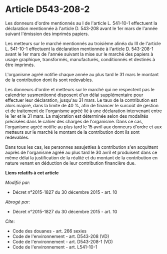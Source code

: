 # Article D543-208-2

Les donneurs d'ordre mentionnés au I de l'article L. 541-10-1 effectuent la déclaration mentionnée à l'article D. 543-208
avant le 1er mars de l'année suivant l'émission des imprimés papiers. 

Les metteurs sur le marché mentionnés au troisième alinéa du III de l'article L. 541-10-1 effectuent la déclaration
mentionnée à l'article D. 543-208-1 avant le 1er mars de l'année suivant la mise sur le marché des papiers à usage graphique,
transformés, manufacturés, conditionnés et destinés à être imprimés. 

L'organisme agréé notifie chaque année au plus tard le 31 mars le montant de la contribution dont ils sont redevables. 

Les donneurs d'ordre et metteurs sur le marché qui ne respectent pas le calendrier susmentionné disposent d'un délai
supplémentaire pour effectuer leur déclaration, jusqu'au 31 mars. Le taux de la contribution est alors majoré, dans la limite
de 40 %, afin de financer le surcoût de gestion et de traitement de l'organisme agréé lié à une déclaration intervenant entre
le 1er et le 31 mars. La majoration est déterminée selon des modalités précisées dans le cahier des charges de l'organisme.
Dans ce cas, l'organisme agréé notifie au plus tard le 15 avril aux donneurs d'ordre et aux metteurs sur le marché le montant
de la contribution dont ils sont redevables. 

Dans tous les cas, les personnes assujetties à contribution s'en acquittent auprès de l'organisme agréé au plus tard le 30
avril et produisent dans ce même délai la justification de la réalité et du montant de la contribution en nature venant en
déduction de leur contribution financière due.

**Liens relatifs à cet article**

_Modifié par_:

  - Décret n°2015-1827 du 30 décembre 2015 - art. 10

_Abrogé par_:

  - Décret n°2015-1827 du 30 décembre 2015 - art. 10

_Cite_:

  - Code des douanes - art. 266 sexies
  - Code de l'environnement - art. D543-208 (VD)
  - Code de l'environnement - art. D543-208-1 (VD)
  - Code de l'environnement - art. L541-10-1
